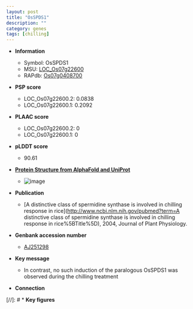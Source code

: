```yaml
---
layout: post
title: "OsSPDS1"
description: ""
category: genes
tags: [chilling]
---
```


* **Information**  
    + Symbol: OsSPDS1  
    + MSU: [LOC_Os07g22600](http://rice.plantbiology.msu.edu/cgi-bin/ORF_infopage.cgi?orf=LOC_Os07g22600)  
    + RAPdb: [Os07g0408700](http://rapdb.dna.affrc.go.jp/viewer/gbrowse_details/irgsp1?name=Os07g0408700)  

* **PSP score**  
    + LOC_Os07g22600.2: 0.0838 
    + LOC_Os07g22600.1: 0.2092 

* **PLAAC score**  
    + LOC_Os07g22600.2: 0 
    + LOC_Os07g22600.1: 0 

* **pLDDT score**
    + 90.61

* **[Protein Structure from AlphaFold and UniProt](https://www.uniprot.org/uniprotkb/Q9SMB1/entry#structure)**
    + ![image](https://ricepsp.github.io/images/Q9/AF-Q9SMB1-F1.png)

* **Publication**  
    + [A distinctive class of spermidine synthase is involved in chilling response in rice](http://www.ncbi.nlm.nih.gov/pubmed?term=A distinctive class of spermidine synthase is involved in chilling response in rice%5BTitle%5D), 2004, Journal of Plant Physiology.

* **Genbank accession number**  
    + [AJ251298](http://www.ncbi.nlm.nih.gov/nuccore/AJ251298)

* **Key message**  
    + In contrast, no such induction of the paralogous OsSPDS1 was observed during the chilling treatment

* **Connection**  

[//]: # * **Key figures**  


